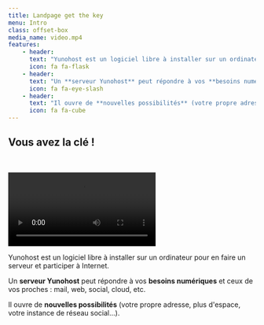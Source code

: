 ```yaml
---
title: Landpage get the key
menu: Intro
class: offset-box
media_name: video.mp4
features:
    - header:
      text: "Yunohost est un logiciel libre à installer sur un ordinateur pour en faire un serveur et participer à Internet."
      icon: fa fa-flask
    - header:
      text: "Un **serveur Yunohost** peut répondre à vos **besoins numériques** et ceux de vos proches : mail, web, social, cloud, etc."
      icon: fa fa-eye-slash
    - header:
      text: "Il ouvre de **nouvelles possibilités** (votre propre adresse, plus d'espace, votre instance de réseau social...)."
      icon: fa fa-cube
---
```


## **Vous** avez la **clé** !

</br>

![video.mp4](video.mp4)

Yunohost est un logiciel libre à installer sur un ordinateur pour en faire un serveur et participer à Internet.

Un **serveur Yunohost** peut répondre à vos **besoins numériques** et ceux de vos proches : mail, web, social, cloud, etc.

Il ouvre de **nouvelles possibilités** (votre propre adresse, plus d'espace, votre instance de réseau social...).
